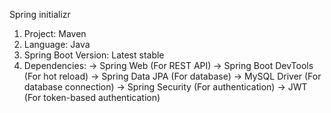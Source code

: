 Spring initializr
1. Project: Maven
2. Language: Java
3. Spring Boot Version: Latest stable
4. Dependencies:
-> Spring Web (For REST API)
-> Spring Boot DevTools (For hot reload)
-> Spring Data JPA (For database)
-> MySQL Driver (For database connection)
-> Spring Security (For authentication)
-> JWT (For token-based authentication)
